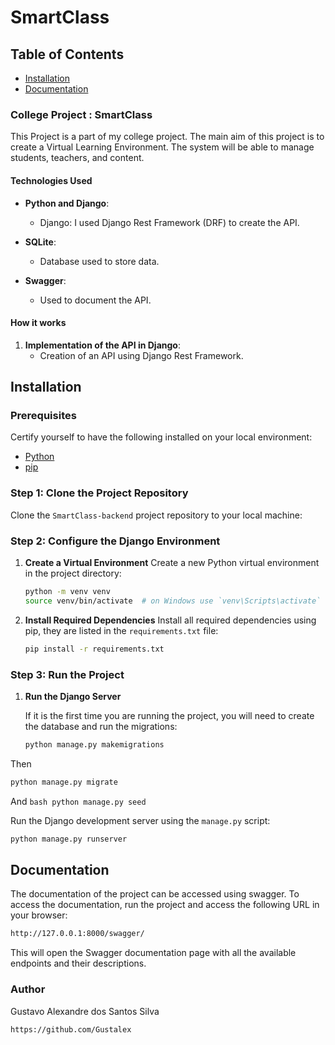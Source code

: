 # SmartClass

## Table of Contents

- [Installation](#Installation)
- [Documentation](#Documentation)


### College Project : SmartClass 

This Project is a part of my college project. The main aim of this project is to create a Virtual Learning Environment. The system will be able to manage students, teachers, and content. 

#### Technologies Used

- **Python and Django**:
  - Django: I used Django Rest Framework (DRF) to create the API.

- **SQLite**:
   - Database used to store data.

- **Swagger**:
   - Used to document the API.


#### How it works

1. **Implementation of the API in Django**:
   - Creation of an API using Django Rest Framework.

## Installation

### Prerequisites

Certify yourself to have the following installed on your local environment:
- [Python](https://www.python.org/) 
- [pip](https://pip.pypa.io/en/stable/installation/) 

### Step 1: Clone the Project Repository

Clone the `SmartClass-backend` project repository to your local machine:
    

### Step 2: Configure the Django Environment

1. **Create a Virtual Environment**
    Create a new Python virtual environment in the project directory:
   ```bash
   python -m venv venv
   source venv/bin/activate  # on Windows use `venv\Scripts\activate`
   ```

2. **Install Required Dependencies**
   Install all required dependencies using pip, they are listed in the `requirements.txt` file:
   ```bash
   pip install -r requirements.txt
   ```

### Step 3: Run the Project

1. **Run the Django Server**

   If it is the first time you are running the project, you will need to create the database and run the migrations:
   ```bash
   python manage.py makemigrations
   ```
  Then
  ```bash
  python manage.py migrate
  ```
  And
    ```bash
    python manage.py seed
    ```

   Run the Django development server using the `manage.py` script:
   ```bash
   python manage.py runserver
   ```

## Documentation

The documentation of the project can be accessed using swagger. To access the documentation, run the project and access the following URL in your browser:
```bash
http://127.0.0.1:8000/swagger/
```
This will open the Swagger documentation page with all the available endpoints and their descriptions.

### Author
Gustavo Alexandre dos Santos Silva
```bash
https://github.com/Gustalex
```
